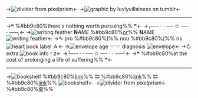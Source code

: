 ->![divider from pixelprism](https://file.garden/ZRa40spOlUzNliEM/graphics/dividers/filtered/dazai%20dotted%20border%20top.png)<-
->![graphic by luvlyvillainess on tumblr](https://file.garden/ZRa40spOlUzNliEM/graphics/pngs/templates/bungou%20stray%20dogs/dazai%20osamu/IMG_0481.gif)<-
***
->❝ %#bb9c80%there's nothing worth pursuing%% ❞<-
->╭── ⋅ ⋅ ── ✩ ── ⋅ ⋅ ──╮<-
->![writing feather](https://file.garden/ZRa40spOlUzNliEM/graphics/pixels/filtered/IMG_0994_1.gif) **N**_AME_ %#bb9c80%[or](https://rentry.org/cybertemplates-dazai)%% **N**_AME_ ![writing feather](https://file.garden/ZRa40spOlUzNliEM/graphics/pixels/filtered/IMG_0994_1.gif)<-
->✎ pro %#bb9c80%*[)](https://rentry.org/cybertemplates-dazai)*%% nou %#bb9c80%*[)](https://rentry.org/cybertemplates-dazai)*%% ns ![heart book](https://file.garden/ZRa40spOlUzNliEM/graphics/pixels/filtered/IMG_1216_1.gif) label ☆<-
->![envelope](https://file.garden/ZRa40spOlUzNliEM/graphics/pixels/filtered/IMG_1004_1.gif) age 𓎟𓎟 diagnosis ![envelope](https://file.garden/ZRa40spOlUzNliEM/graphics/pixels/filtered/IMG_1004_1.gif)<-
->↻ extra ![book](https://file.garden/ZRa40spOlUzNliEM/graphics/pixels/filtered/IMG_1007_1.gif) info ᶻ 𝗓<-
->╰── ⋅ ⋅ ── ✩ ── ⋅ ⋅ ──╯<-
->❝ %#bb9c80%at the cost of prolonging a life of suffering%% ❞<-
***
->![bookshelf](https://file.garden/ZRa40spOlUzNliEM/graphics/pixels/filtered/IMG_1006_1.gif) %#bb9c80%[link](https://rentry.org/cybertemplates-dazai)%% ʬʬ %#bb9c80%[link](https://rentry.org/cybertemplates-dazai)%% ʬʬ %#bb9c80%[link](https://rentry.org/cybertemplates-dazai)%% ![bookshelf](https://file.garden/ZRa40spOlUzNliEM/graphics/pixels/filtered/IMG_1006_1.gif)<-
->![divider from pixelprism](https://file.garden/ZRa40spOlUzNliEM/graphics/dividers/filtered/dazai%20dotted%20border%20bottom.png)<-
%#bb9c80%[©](https://www.tumblr.com/luvlyvillainess)%%